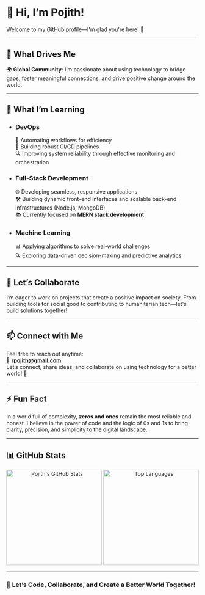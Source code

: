 # 👋 **Hi, I’m Pojith!**  
Welcome to my GitHub profile—I'm glad you're here! 🚀  

---

## 👀 **What Drives Me**  
🌍 **Global Community**: I’m passionate about using technology to bridge gaps, foster meaningful connections, and drive positive change around the world.  

---

## 🌱 **What I’m Learning**  
- ### **DevOps**  
  🔄 Automating workflows for efficiency  
  🚀 Building robust CI/CD pipelines  
  🔍 Improving system reliability through effective monitoring and orchestration  

- ### **Full-Stack Development**  
  🌐 Developing seamless, responsive applications  
  🛠️ Building dynamic front-end interfaces and scalable back-end infrastructures (Node.js, MongoDB)  
  📚 Currently focused on **MERN stack development**  

- ### **Machine Learning**  
  📊 Applying algorithms to solve real-world challenges  
  🔍 Exploring data-driven decision-making and predictive analytics  

---

## 💞 **Let’s Collaborate**  
I’m eager to work on projects that create a positive impact on society. From building tools for social good to contributing to humanitarian tech—let's build solutions together!  

---

## 📫 **Connect with Me**  
Feel free to reach out anytime:  
📧 **rpojith@gmail.com**  
Let’s connect, share ideas, and collaborate on using technology for a better world! 🌟  

---

## ⚡ **Fun Fact**  
In a world full of complexity, **zeros and ones** remain the most reliable and honest. I believe in the power of code and the logic of 0s and 1s to bring clarity, precision, and simplicity to the digital landscape.  

---

## 📊 **GitHub Stats**  
<p align="center">
  <img src="https://github-readme-stats.vercel.app/api?username=pojith&show_icons=true&count_private=true&theme=radical" alt="Pojith's GitHub Stats" height="250" width="250" />  
  <img src="https://github-readme-stats.vercel.app/api/top-langs/?username=pojith&layout=compact&theme=radical" alt="Top Languages" height="250" width="250" />
</p>

---

### 🚀 **Let’s Code, Collaborate, and Create a Better World Together!**
